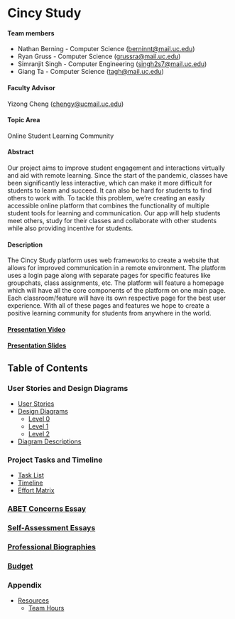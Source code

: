 # Cincy Study

#### Team members
* Nathan Berning - Computer Science (berninnt@mail.uc.edu)
* Ryan Gruss - Computer Science (grussra@mail.uc.edu)
* Simranjit Singh - Computer Engineering (singh2s7@mail.uc.edu)
* Giang Ta - Computer Science (tagh@mail.uc.edu)

#### Faculty Advisor
Yizong Cheng (chengy@ucmail.uc.edu)

#### Topic Area
Online Student Learning Community

#### Abstract
Our project aims to improve student engagement and interactions virtually and aid with remote learning. Since the start
 of the pandemic, classes have been significantly less interactive, which can make it more difficult for students to 
 learn and succeed. It can also be hard for students to find others to work with. To tackle this problem, we’re 
 creating an easily accessible online platform that combines the functionality of multiple student tools for learning 
 and communication. Our app will help students meet others, study for their classes and collaborate with other 
 students while also providing incentive for students.

#### Description
The Cincy Study platform uses web frameworks to create a website that allows for improved communication in a remote 
environment. The platform uses a login page along with separate pages for specific features like groupchats, class 
assignments, etc. The platform will feature a homepage which will have all the core components of the platform on one 
main page. Each classroom/feature will have its own respective page for the best user experience. With all of these 
pages and features we hope to create a positive learning community for students from anywhere in the world.

#### [Presentation Video](https://mailuc-my.sharepoint.com/:p:/g/personal/singh2s7_mail_uc_edu/ER_0zwBWXCxMilSoEK59W2gBVWofK4YslEv9O-C_Qhla2A?e=TUzhzT)

#### [Presentation Slides](https://web.microsoftstream.com/video/5c14ce26-05b0-4ad7-a1c6-372fcf818661)

## Table of Contents

### User Stories and Design Diagrams
* [User Stories](https://github.com/S1mS1ngh/senior-design-fall-2020/blob/master/User_Stories.md)
* [Design Diagrams](https://github.com/S1mS1ngh/senior-design-fall-2020/tree/master/Design_Diagrams)
    * [Level 0](https://github.com/S1mS1ngh/senior-design-fall-2020/blob/master/Design_Diagrams/d0.png)
    * [Level 1](https://github.com/S1mS1ngh/senior-design-fall-2020/blob/master/Design_Diagrams/D1.png)
    * [Level 2](https://github.com/S1mS1ngh/senior-design-fall-2020/blob/master/Design_Diagrams/D2.png)
* [Diagram Descriptions](https://github.com/S1mS1ngh/senior-design-fall-2020/blob/master/Design_Diagrams/Diagram-Descriptions.md)

### Project Tasks and Timeline
* [Task List](https://github.com/S1mS1ngh/senior-design-fall-2020/blob/master/Tasklist.md)
* [Timeline](https://github.com/S1mS1ngh/senior-design-fall-2020/blob/master/Timeline.md)
* [Effort Matrix](https://github.com/S1mS1ngh/senior-design-fall-2020/blob/master/Effort-Matrix.pdf)

### [ABET Concerns Essay](https://github.com/S1mS1ngh/senior-design-fall-2020/blob/master/Major-Constraints.md)

### [Self-Assessment Essays](https://github.com/S1mS1ngh/senior-design-fall-2020/tree/master/Individual_Capstone_Assessment)

### [Professional Biographies](https://github.com/S1mS1ngh/senior-design-fall-2020/tree/master/Professional_Bio)

### [Budget](https://github.com/S1mS1ngh/senior-design-fall-2020/blob/master/Resources/Budget.md)

### Appendix
* [Resources](https://github.com/S1mS1ngh/senior-design-fall-2020/tree/master/Resources)
    * [Team Hours](https://github.com/S1mS1ngh/senior-design-fall-2020/blob/master/Resources/Team-Hours.md)
